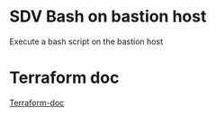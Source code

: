 # SDV Bash on bastion host

Execute a bash script on the bastion host

# Terraform doc

[Terraform-doc](terraform-doc.md)

